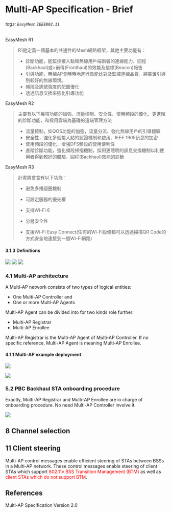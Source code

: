 # Multi-AP Specification - Brief
###### tags: `EasyMesh` `IEEE802.11`

EasyMesh R1
> R1是定義一個基本的共通性的Mesh網路框架，其他主要功能有：
>
> * 診斷功能，能監控接入點和無線用戶端兩者的連線能力、回程(Backhaul)或>前傳(Fronthaul)的效能及信標(Beacon)報告
> * 引導功能，無線AP會時時地進行效能比對及監控連線品質，將裝置引導到較好的無線環境。
> * 頻段及訊號強度的配置優化
> * 透過訊息交換來強化引導功能


EasyMesh R2
> 主要有以下幾項功能的加強，流量控制、安全性、使用頻段的優化、更進階的診斷功能，和採用雲端為基礎的遠端管理方法
> 
> * 流量控制，如QOS功能的加強，流量分流、強化無線用戶的引導體驗
> * 安全性，強化多個接入點的認證機制和啟用、IEEE 1905訊息的加密
> * 使用頻段的優化，增強DFS頻段的使用便利性
> * 進階診斷功能，強化頻段掃描機制，採用更聰明的訊息交換機制以利使用者得到較好的體驗，回程(Backhaul)效能的診斷

EasyMesh R3
>計畫將會含有以下功能：
>
> * 避免多播迴圈機制
>
> * 可設定服務的優先權
>
> * 支持Wi-Fi 6
>
> * 分層安全性
>
> * 支援Wi-Fi Easy Connect(任何的Wi-Fi設備都可以透過掃描QR Code的方式安全地連接到一個Wi-Fi網路)


#### 3.1.3 Definitions

![](https://i.imgur.com/w0glwed.jpg)
![](https://i.imgur.com/LjQHAii.jpg)
![](https://i.imgur.com/6M4bjZI.jpg)

### 4.1 Multi-AP architecture
A Multi-AP network consists of two types of logical entities:
* One Multi-AP Controller and
* One or more Multi-AP Agents

Multi-AP Agent can be divided into for two kinds role further:
* Multi-AP Registrar
* Multi-AP Enrollee

Multi-AP Registrar is the Multi-AP Agent of Multi-AP Controller. If no specific reference, Multi-AP Agent is meaning Multi-AP Enrollee.



#### 4.1.1 Multi-AP example deployment

![](https://i.imgur.com/B9v46NA.png)

![](https://i.imgur.com/Mxk7u05.png)



### 5.2 PBC Backhaul STA onboarding procedure
Exactly, Multi-AP Registrar and Multi-AP Enrollee are in charge of onboarding procedure. No need Multi-AP Controller involve it. 

![](https://i.imgur.com/EmEpGG3.png)

## 8 Channel selection


## 11 Client steering
Multi-AP control messages enable efficient steering of STAs between BSSs in a Multi-AP network. These control messages enable steering of client STAs which support <span class="red">802.11v BSS Transition Management (BTM)</span> as well as <span class="red">client STAs which do not support BTM</span>.

## References
Multi-AP Specification Version 2.0




<style>
.red {
  color: red;
}
</style>